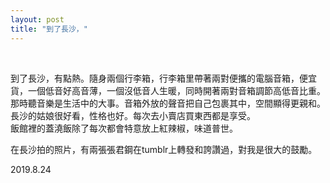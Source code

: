 ```yaml
---
layout: post
title: "到了長沙，"
---
```


  
&nbsp;
&nbsp;


到了長沙，有點熱。隨身兩個行李箱，行李箱里帶著兩對便攜的電腦音箱，便宜貨，一個低音好高音薄，一個沒低音人生暖，同時開著兩對音箱調節高低音比重。那時聽音樂是生活中的大事。音箱外放的聲音把自己包裹其中，空間顯得更親和。
<br>長沙的姑娘很好看，性格也好。每次去小賣店買東西都是享受。
<br>飯館裡的蓋澆飯除了每次都會特意放上紅辣椒，味道普世。

在長沙拍的照片，有兩張張君鋼在tumblr上轉發和誇讚過，對我是很大的鼓勵。

2019.8.24